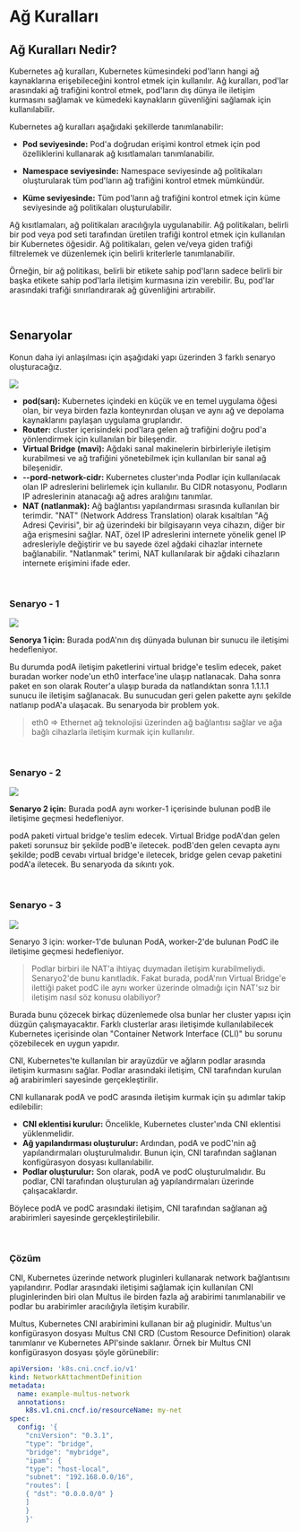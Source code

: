 # Ağ Kuralları

## Ağ Kuralları Nedir?

Kubernetes ağ kuralları, Kubernetes kümesindeki pod'ların hangi ağ kaynaklarına erişebileceğini kontrol etmek için kullanılır. Ağ kuralları, pod'lar arasındaki ağ trafiğini kontrol etmek, pod'ların dış dünya ile iletişim kurmasını sağlamak ve kümedeki kaynakların güvenliğini sağlamak için kullanılabilir.

Kubernetes ağ kuralları aşağıdaki şekillerde tanımlanabilir:

- **Pod seviyesinde:** Pod'a doğrudan erişimi kontrol etmek için pod özelliklerini kullanarak ağ kısıtlamaları tanımlanabilir.
- **Namespace seviyesinde:** Namespace seviyesinde ağ politikaları oluşturularak tüm pod'ların ağ trafiğini kontrol etmek mümkündür.

- **Küme seviyesinde:** Tüm pod'ların ağ trafiğini kontrol etmek için küme seviyesinde ağ politikaları oluşturulabilir.

Ağ kısıtlamaları, ağ politikaları aracılığıyla uygulanabilir. Ağ politikaları, belirli bir pod veya pod seti tarafından üretilen trafiği kontrol etmek için kullanılan bir Kubernetes öğesidir. Ağ politikaları, gelen ve/veya giden trafiği filtrelemek ve düzenlemek için belirli kriterlerle tanımlanabilir.

Örneğin, bir ağ politikası, belirli bir etikete sahip pod'ların sadece belirli bir başka etikete sahip pod'larla iletişim kurmasına izin verebilir. Bu, pod'lar arasındaki trafiği sınırlandırarak ağ güvenliğini artırabilir.

<br>

## Senaryolar

Konun daha iyi anlaşılması için aşağıdaki yapı üzerinden 3 farklı senaryo oluşturacağız.

<img src="https://965066212-files.gitbook.io/~/files/v0/b/gitbook-x-prod.appspot.com/o/spaces%2FIWxgpIZWYV2RbSJFQUb6%2Fuploads%2FAKmptqFNgG0KxYsAtqgz%2Fimage.png?alt=media&token=b043e314-0944-4e43-80eb-1f5067f2615d">

- **pod(sarı):** Kubernetes içindeki en küçük ve en temel uygulama öğesi olan, bir veya birden fazla konteynırdan oluşan ve aynı ağ ve depolama kaynaklarını paylaşan uygulama gruplarıdır.
- **Router:** cluster içerisindeki pod'lara gelen ağ trafiğini doğru pod'a yönlendirmek için kullanılan bir bileşendir.
- **Virtual Bridge (mavi):** Ağdaki sanal makinelerin birbirleriyle iletişim kurabilmesi ve ağ trafiğini yönetebilmek için kullanılan bir sanal ağ bileşenidir.
- **--pord-network-cidr:** Kubernetes cluster'ında Podlar için kullanılacak olan IP adreslerini belirlemek için kullanılır. Bu CIDR notasyonu, Podların IP adreslerinin atanacağı ağ adres aralığını tanımlar.
- **NAT (natlanmak):** Ağ bağlantısı yapılandırması sırasında kullanılan bir terimdir. "NAT" (Network Address Translation) olarak kısaltılan "Ağ Adresi Çevirisi", bir ağ üzerindeki bir bilgisayarın veya cihazın, diğer bir ağa erişmesini sağlar. NAT, özel IP adreslerini internete yönelik genel IP adresleriyle değiştirir ve bu sayede özel ağdaki cihazlar internete bağlanabilir. "Natlanmak" terimi, NAT kullanılarak bir ağdaki cihazların internete erişimini ifade eder.

<br>

### Senaryo - 1

<img src="https://965066212-files.gitbook.io/~/files/v0/b/gitbook-x-prod.appspot.com/o/spaces%2FIWxgpIZWYV2RbSJFQUb6%2Fuploads%2F5SKDPNS5QzImKyli9D8R%2Fimage.png?alt=media&token=a13381e9-c1a2-40c2-ae89-8c4bdfb35ea0">

**Senorya 1 için:** Burada podA'nın dış dünyada bulunan bir sunucu ile iletişimi hedefleniyor.

Bu durumda podA iletişim paketlerini virtual bridge'e teslim edecek, paket buradan worker node'un eth0 interface'ine ulaşıp natlanacak. Daha sonra paket en son olarak Router'a ulaşıp burada da natlandıktan sonra 1.1.1.1 sunucu ile iletişim sağlanacak. Bu sunucudan geri gelen pakette aynı şekilde natlanıp podA'a ulaşacak. Bu senaryoda bir problem yok.

> eth0 => Ethernet ağ teknolojisi üzerinden ağ bağlantısı sağlar ve ağa bağlı cihazlarla iletişim kurmak için kullanılır.

<br>

### Senaryo - 2

<img src="https://965066212-files.gitbook.io/~/files/v0/b/gitbook-x-prod.appspot.com/o/spaces%2FIWxgpIZWYV2RbSJFQUb6%2Fuploads%2FzJlRNeUBgIdEjB2JezRA%2Fimage.png?alt=media&token=6bec05d8-d9aa-4132-9393-a89f15a33ac7">

**Senaryo 2 için:** Burada podA aynı worker-1 içerisinde bulunan podB ile iletişime geçmesi hedefleniyor.

podA paketi virtual bridge'e teslim edecek. Virtual Bridge podA'dan gelen paketi sorunsuz bir şekilde podB'e iletecek. podB'den gelen cevapta aynı şekilde; podB cevabı virtual bridge'e iletecek, bridge gelen cevap paketini podA'a iletecek. Bu senaryoda da sıkıntı yok.

<br>

### Senaryo - 3

<img src="https://965066212-files.gitbook.io/~/files/v0/b/gitbook-x-prod.appspot.com/o/spaces%2FIWxgpIZWYV2RbSJFQUb6%2Fuploads%2FR4fMzf7lZdIExyL63vd2%2Fimage.png?alt=media&token=1d72dab5-6b26-413d-8096-191ed252de61">

Senaryo 3 için: worker-1'de bulunan PodA, worker-2'de bulunan PodC ile iletişime geçmesi hedefleniyor.

> Podlar birbiri ile NAT'a ihtiyaç duymadan iletişim kurabilmeliydi. Senaryo2'de bunu kanıtladık. Fakat burada, podA'nın Virtual Bridge'e ilettiği paket podC ile aynı worker üzerinde olmadığı için NAT'sız bir iletişim nasıl söz konusu olabiliyor?

Burada bunu çözecek birkaç düzenlemede olsa bunlar her cluster yapısı için düzgün çalışmayacaktır. Farklı clusterlar arası iletişimde kullanılabilecek Kubernetes içerisinde olan "Container Network Interface (CLI)" bu sorunu çözebilecek en uygun yapıdır.

CNI, Kubernetes'te kullanılan bir arayüzdür ve ağların podlar arasında iletişim kurmasını sağlar. Podlar arasındaki iletişim, CNI tarafından kurulan ağ arabirimleri sayesinde gerçekleştirilir.

CNI kullanarak podA ve podC arasında iletişim kurmak için şu adımlar takip edilebilir:

- **CNI eklentisi kurulur:** Öncelikle, Kubernetes cluster'ında CNI eklentisi yüklenmelidir.
- **Ağ yapılandırması oluşturulur:** Ardından, podA ve podC'nin ağ yapılandırmaları oluşturulmalıdır. Bunun için, CNI tarafından sağlanan konfigürasyon dosyası kullanılabilir.
- **Podlar oluşturulur:** Son olarak, podA ve podC oluşturulmalıdır. Bu podlar, CNI tarafından oluşturulan ağ yapılandırmaları üzerinde çalışacaklardır.

Böylece podA ve podC arasındaki iletişim, CNI tarafından sağlanan ağ arabirimleri sayesinde gerçekleştirilebilir.

<br>

### Çözüm

CNI, Kubernetes üzerinde network pluginleri kullanarak network bağlantısını yapılandırır. Podlar arasındaki iletişimi sağlamak için kullanılan CNI pluginlerinden biri olan Multus ile birden fazla ağ arabirimi tanımlanabilir ve podlar bu arabirimler aracılığıyla iletişim kurabilir.

Multus, Kubernetes CNI arabirimini kullanan bir ağ pluginidir. Multus'un konfigürasyon dosyası Multus CNI CRD (Custom Resource Definition) olarak tanımlanır ve Kubernetes API'sinde saklanır. Örnek bir Multus CNI konfigürasyon dosyası şöyle görünebilir:

```yaml
apiVersion: 'k8s.cni.cncf.io/v1'
kind: NetworkAttachmentDefinition
metadata:
  name: example-multus-network
  annotations:
    k8s.v1.cni.cncf.io/resourceName: my-net
spec:
  config: '{
    "cniVersion": "0.3.1",
    "type": "bridge",
    "bridge": "mybridge",
    "ipam": {
    "type": "host-local",
    "subnet": "192.168.0.0/16",
    "routes": [
    { "dst": "0.0.0.0/0" }
    ]
    }
    }'
```
